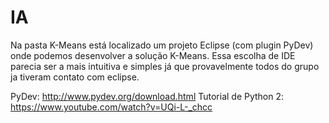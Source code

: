 # IA
Na pasta K-Means está localizado um projeto Eclipse (com plugin PyDev) onde podemos desenvolver a solução K-Means.
Essa escolha de IDE parecia ser a mais intuitiva e simples já que provavelmente todos do grupo ja tiveram contato com eclipse.

PyDev: http://www.pydev.org/download.html
Tutorial de Python 2: https://www.youtube.com/watch?v=UQi-L-_chcc